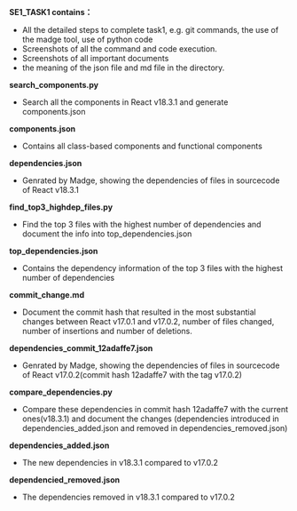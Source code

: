 **SE1_TASK1 contains：**
- All the detailed steps to complete task1, e.g. git commands, the use of the madge tool, use of python code 
- Screenshots of all the command and code execution.
- Screenshots of all important documents
- the meaning of the json file and md file in the directory.

**search_components.py**
- Search all the components in React v18.3.1 and generate components.json

**components.json**
- Contains all class-based components and functional components

**dependencies.json**
- Genrated by Madge, showing the dependencies of files in sourcecode of React v18.3.1

**find_top3_highdep_files.py**
- Find the top 3 files with the highest number of dependencies and document the info into top_dependencies.json

**top_dependencies.json**
- Contains the dependency information of the top 3 files with the highest number of dependencies

**commit_change.md**
- Document the commit hash that resulted in the most substantial changes between React v17.0.1 and v17.0.2, number of files changed, number of insertions and number of deletions.

**dependencies_commit_12adaffe7.json**
- Genrated by Madge, showing the dependencies of files in sourcecode of React v17.0.2(commit hash 12adaffe7 with the tag v17.0.2)

**compare_dependencies.py**
- Compare these dependencies in commit hash 12adaffe7 with the current ones(v18.3.1) and document the changes (dependencies introduced in dependencies_added.json and removed in dependencies_removed.json)

**dependencies_added.json**
- The new dependencies in v18.3.1 compared to v17.0.2

**dependencied_removed.json**
- The dependencies removed in v18.3.1 compared to v17.0.2


